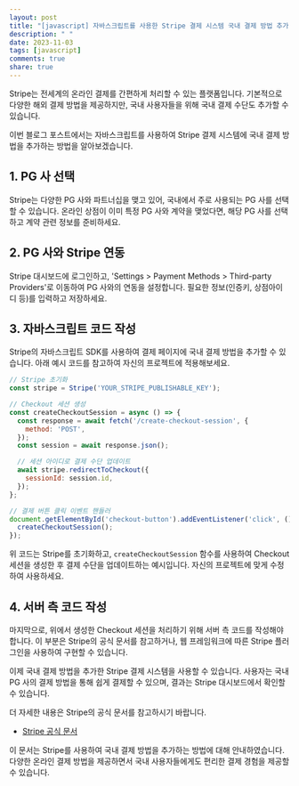 ```yaml
---
layout: post
title: "[javascript] 자바스크립트를 사용한 Stripe 결제 시스템 국내 결제 방법 추가 방법"
description: " "
date: 2023-11-03
tags: [javascript]
comments: true
share: true
---
```


Stripe는 전세계의 온라인 결제를 간편하게 처리할 수 있는 플랫폼입니다. 기본적으로 다양한 해외 결제 방법을 제공하지만, 국내 사용자들을 위해 국내 결제 수단도 추가할 수 있습니다. 

이번 블로그 포스트에서는 자바스크립트를 사용하여 Stripe 결제 시스템에 국내 결제 방법을 추가하는 방법을 알아보겠습니다.

## 1. PG 사 선택

Stripe는 다양한 PG 사와 파트너십을 맺고 있어, 국내에서 주로 사용되는 PG 사를 선택할 수 있습니다. 온라인 상점이 이미 특정 PG 사와 계약을 맺었다면, 해당 PG 사를 선택하고 계약 관련 정보를 준비하세요.

## 2. PG 사와 Stripe 연동

Stripe 대시보드에 로그인하고, 'Settings > Payment Methods > Third-party Providers'로 이동하여 PG 사와의 연동을 설정합니다. 필요한 정보(인증키, 상점아이디 등)를 입력하고 저장하세요.

## 3. 자바스크립트 코드 작성

Stripe의 자바스크립트 SDK를 사용하여 결제 페이지에 국내 결제 방법을 추가할 수 있습니다. 아래 예시 코드를 참고하여 자신의 프로젝트에 적용해보세요.

```javascript
// Stripe 초기화
const stripe = Stripe('YOUR_STRIPE_PUBLISHABLE_KEY');

// Checkout 세션 생성
const createCheckoutSession = async () => {
  const response = await fetch('/create-checkout-session', {
    method: 'POST',
  });
  const session = await response.json();

  // 세션 아이디로 결제 수단 업데이트
  await stripe.redirectToCheckout({
    sessionId: session.id,
  });
};

// 결제 버튼 클릭 이벤트 핸들러
document.getElementById('checkout-button').addEventListener('click', () => {
  createCheckoutSession();
});
```

위 코드는 Stripe를 초기화하고, `createCheckoutSession` 함수를 사용하여 Checkout 세션을 생성한 후 결제 수단을 업데이트하는 예시입니다. 자신의 프로젝트에 맞게 수정하여 사용하세요.

## 4. 서버 측 코드 작성

마지막으로, 위에서 생성한 Checkout 세션을 처리하기 위해 서버 측 코드를 작성해야 합니다. 이 부분은 Stripe의 공식 문서를 참고하거나, 웹 프레임워크에 따른 Stripe 플러그인을 사용하여 구현할 수 있습니다.

이제 국내 결제 방법을 추가한 Stripe 결제 시스템을 사용할 수 있습니다. 사용자는 국내 PG 사의 결제 방법을 통해 쉽게 결제할 수 있으며, 결과는 Stripe 대시보드에서 확인할 수 있습니다.

더 자세한 내용은 Stripe의 공식 문서를 참고하시기 바랍니다.

- [Stripe 공식 문서](https://stripe.com/docs)

이 문서는 Stripe를 사용하여 국내 결제 방법을 추가하는 방법에 대해 안내하였습니다. 다양한 온라인 결제 방법을 제공하면서 국내 사용자들에게도 편리한 결제 경험을 제공할 수 있습니다.